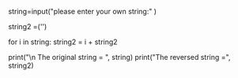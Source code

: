 string=input("please enter your own string:" )

string2 =('')

for i in string:
    string2 = i + string2

print("\n The original string = ", string)
print("The reversed string =", string2)


